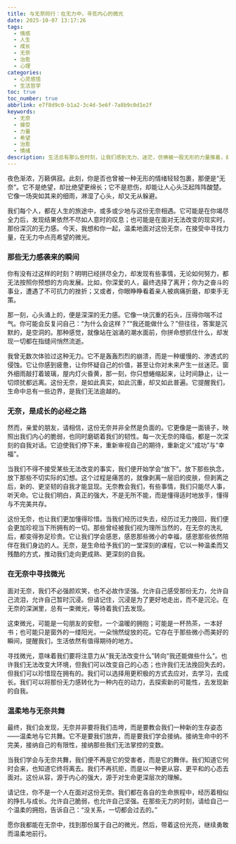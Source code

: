 ```yaml
---
title: 与无奈同行：在无力中，寻觅内心的微光
date: 2025-10-07 13:17:26
tags:
  - 情感
  - 人生
  - 成长
  - 无奈
  - 治愈
  - 心理
categories:
  - 心灵感悟
  - 生活哲学
toc: true
toc_number: true
abbrlink: e7f8d9c0-b1a2-3c4d-5e6f-7a8b9c0d1e2f
keywords:
  - 无奈
  - 接受
  - 力量
  - 希望
  - 治愈
  - 情绪
description: 生活总有那么些时刻，让我们感到无力、迷茫，仿佛被一股无形的力量推着，却又无从反抗。这份名为“无奈”的情绪，像一场突如其来的细雨，淋湿了心头，却也可能洗净铅华。今天，让我们一起温柔地面对这份无奈，在接受中寻找力量，在无力中点亮希望的微光。
---
```


夜色渐浓，万籁俱寂。此刻，你是否也曾被一种无形的情绪轻轻包裹，那便是“无奈”。它不是绝望，却比绝望更绵长；它不是悲伤，却能让人心头泛起阵阵酸楚。它像一场突如其来的细雨，淋湿了心头，却又无从躲避。

我们每个人，都在人生的旅途中，或多或少地与这份无奈相遇。它可能是在你竭尽全力后，发现结果依然不尽如人意时的叹息；也可能是在面对无法改变的现实时，那份深沉的无力感。今天，我想和你一起，温柔地面对这份无奈，在接受中寻找力量，在无力中点亮希望的微光。

### 那些无力感袭来的瞬间

你有没有过这样的时刻？明明已经拼尽全力，却发现有些事情，无论如何努力，都无法按照你预想的方向发展。比如，你深爱的人，最终选择了离开；你为之奋斗的事业，遭遇了不可抗力的挫折；又或者，你眼睁睁看着亲人被病痛折磨，却束手无策。

那一刻，心头涌上的，便是深深的无力感。它像一块沉重的石头，压得你喘不过气。你可能会反复问自己：“为什么会这样？”“我还能做什么？”但往往，答案是沉默的，是空洞的。那种感觉，就像站在汹涌的潮水面前，你拼命想抓住什么，却发现一切都在指缝间悄然流逝。

我曾无数次体验过这种无力。它不是轰轰烈烈的崩溃，而是一种缓慢的、渗透式的侵蚀。它让你感到疲惫，让你怀疑自己的价值，甚至让你对未来产生一丝迷茫。窗外细雨敲打着玻璃，屋内灯火昏黄，那一刻，你只想蜷缩起来，让时间静止，让一切烦扰都远离。这份无奈，是如此真实，如此沉重，却又如此普遍。它提醒我们，生命中总有一些边界，是我们无法逾越的。

### 无奈，是成长的必经之路

然而，亲爱的朋友，请相信，这份无奈并非全然是负面的。它更像是一面镜子，映照出我们内心的脆弱，也同时磨砺着我们的韧性。每一次无奈的降临，都是一次深刻的自我对话。它迫使我们停下来，重新审视自己的期待，重新定义“成功”与“幸福”。

当我们不得不接受某些无法改变的事实，我们便开始学会“放下”。放下那些执念，放下那些不切实际的幻想。这个过程是痛苦的，就像剥离一层旧的皮肤，但剥离之后，新的、更坚韧的自我才能显现。无奈教会我们，有些事情，我们只能尽人事，听天命。它让我们明白，真正的强大，不是无所不能，而是懂得适时地放手，懂得与不完美共存。

这份无奈，也让我们更加懂得珍惜。当我们经历过失去，经历过无力挽回，我们便会更加珍视当下所拥有的一切。那些曾经被我们视为理所当然的，在无奈的洗礼后，都变得弥足珍贵。它让我们学会感恩，感恩那些微小的幸福，感恩那些依然陪伴在我们身边的人。无奈，是生命给予我们的一堂深刻的课程，它以一种温柔而又残酷的方式，推动我们走向更成熟、更深刻的自我。

### 在无奈中寻找微光

面对无奈，我们不必强颜欢笑，也不必故作坚强。允许自己感受那份无力，允许自己流泪，允许自己暂时沉浸。但请记住，沉浸是为了更好地走出，而不是沉沦。在无奈的深渊里，总有一束微光，等待着我们去发现。

这束微光，可能是一句朋友的安慰，一个温暖的拥抱；可能是一杯热茶，一本好书；也可能只是窗外的一缕阳光，一朵悄然绽放的花。它存在于那些微小而美好的瞬间，提醒我们，生活依然有值得期待的地方。

寻找微光，意味着我们要将注意力从“我无法改变什么”转向“我还能做些什么”。也许我们无法改变大环境，但我们可以改变自己的心态；也许我们无法挽回失去的，但我们可以珍惜现在拥有的。我们可以选择用更积极的方式去应对，去学习，去成长。我们可以将那份无力感转化为一种内在的动力，去探索新的可能性，去发现新的自我。

### 温柔地与无奈共舞

最终，我们会发现，无奈并非要将我们击垮，而是要教会我们一种新的生存姿态——温柔地与它共舞。它不是要我们放弃，而是要我们学会接纳。接纳生命中的不完美，接纳自己的有限性，接纳那些我们无法掌控的变数。

当我们学会与无奈共舞，我们便不再是它的受害者，而是它的舞伴。我们知道它何时会来，也知道它终将离去。我们不再抗拒，而是以一种更从容、更平和的心态去面对。这份从容，源于内心的强大，源于对生命更深层次的理解。

请记住，你不是一个人在面对这份无奈。我们都在各自的生命旅程中，经历着相似的挣扎与成长。允许自己脆弱，也允许自己坚强。在那些无力的时刻，请给自己一个温柔的拥抱，告诉自己：“没关系，一切都会过去的。”

愿你我都能在无奈中，找到那份属于自己的微光，然后，带着这份光亮，继续勇敢而温柔地前行。